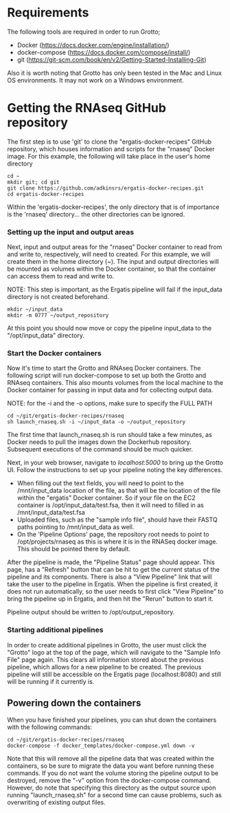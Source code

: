 # Requirements

The following tools are required in order to run Grotto;

* Docker (https://docs.docker.com/engine/installation/)
* docker-compose (https://docs.docker.com/compose/install/)
* git (https://git-scm.com/book/en/v2/Getting-Started-Installing-Git)

Also it is worth noting that Grotto has only been tested in the Mac and Linux OS environments.  It may not work on a Windows environment.

# Getting the RNAseq GitHub repository

The first step is to use 'git' to clone the "ergatis-docker-recipes" GitHub repository, which houses information and scripts for the "rnaseq" Docker image.  For this example, the following will take place in the user's home directory

```
cd ~
mkdir git; cd git
git clone https://github.com/adkinsrs/ergatis-docker-recipes.git
cd ergatis-docker-recipes
```

Within the 'ergatis-docker-recipes', the only directory that is of importance is the 'rnaseq' directory... the other directories can be ignored.

### Setting up the input and output areas
Next, input and output areas for the "rnaseq" Docker container to read from and write to, respectively, will need to created.  For this example, we will create them in the home directory (~). The input and output directories will be mounted as volumes within the Docker container, so that the container can access them to read and write to.

NOTE:  This step is important, as the Ergatis pipeline will fail if the input_data directory is not created beforehand.

```
mkdir ~/input_data
mkdir -m 0777 ~/output_repository
```

At this point you should now move or copy the pipeline input_data to the "/opt/input_data" directory.

### Start the Docker containers

Now it's time to start the Grotto and RNAseq Docker containers.  The following script will run docker-compose to set up both the Grotto and RNAseq containers.  This also mounts volumes from the local machine to the Docker container for passing in input data and for collecting output data.

NOTE: for the -i and the -o options, make sure to specify the FULL PATH

```
cd ~/git/ergatis-docker-recipes/rnaseq
sh launch_rnaseq.sh -i ~/input_data -o ~/output_repository
```

The first time that launch_rnaseq.sh is run should take a few minutes, as Docker needs to pull the images down the Dockerhub repository.  Subsequent executions of the command should be much quicker.

Next, in your web browser, navigate to *localhost:5000* to bring up the Grotto UI.  Follow the instructions to set up your pipeline noting the key differences.
* When filling out the text fields, you will need to point to the /mnt/input_data location of the file, as that will be the location of the file within the "ergatis" Docker container.  So if your file on the EC2 container is /opt/input_data/test.fsa, then it will need to filled in as /mnt/input_data/test.fsa
* Uploaded files, such as the "sample info file", should have their FASTQ paths pointing to /mnt/input_data as well.
* On the 'Pipeline Options' page, the repository root needs to point to /opt/projects/rnaseq as this is where it is in the RNASeq docker image.  This should be pointed there by default.

After the pipeline is made, the "Pipeline Status" page should appear.  This page, has a "Refresh" button that can be hit to get the current status of the pipeline and its components.  There is also a "View Pipeline" link that will take the user to the pipeline in Ergatis.  When the pipeline is first created, it does not run automatically, so the user needs to first click "View Pipeline" to bring the pipeline up in Ergatis, and then hit the "Rerun" button to start it.

Pipeline output should be written to /opt/output_repository.

### Starting additional pipelines

In order to create additional pipelines in Grotto, the user must click the "Grotto" logo at the top of the page, which will navigate to the "Sample Info File" page again.  This clears all information stored about the previous pipeline, which allows for a new pipeline to be created.  The previous pipeline will still be accessible on the Ergatis page (localhost:8080) and still will be running if it currently is.

## Powering down the containers

When you have finished your pipelines, you can shut down the containers with the following commands:

```
cd ~/git/ergatis-docker-recipes/rnaseq
docker-compose -f docker_templates/docker-compose.yml down -v
```

Note that this will remove all the pipeline data that was created within the containers, so be sure to migrate the data you want before running these commands.  If you do not want the volume storing the pipeline output to be destroyed, remove the "-v" option from the docker-compose command.  However, do note that specifying this directory as the output source upon running "launch_rnaseq.sh" for a second time can cause problems, such as overwriting of existing output files.
